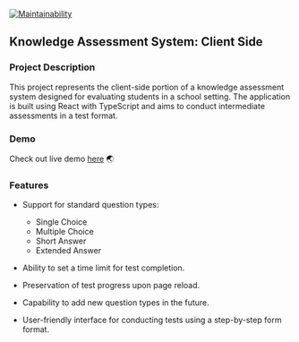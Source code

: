 [![Maintainability](https://api.codeclimate.com/v1/badges/19fdb5065aa2c2538eb6/maintainability)](https://codeclimate.com/github/EkaterinaVag/edutest/maintainability)

## Knowledge Assessment System: Client Side

### Project Description

This project represents the client-side portion of a knowledge assessment system designed for evaluating students in a school setting. The application is built using React with TypeScript and aims to conduct intermediate assessments in a test format.

### Demo

Check out live demo [here](https://edutest-green.vercel.app/) :earth_asia:

### Features

* Support for standard question types:
  * Single Choice
  * Multiple Choice
  * Short Answer
  * Extended Answer

* Ability to set a time limit for test completion.
* Preservation of test progress upon page reload.
* Capability to add new question types in the future.
* User-friendly interface for conducting tests using a step-by-step form format.
